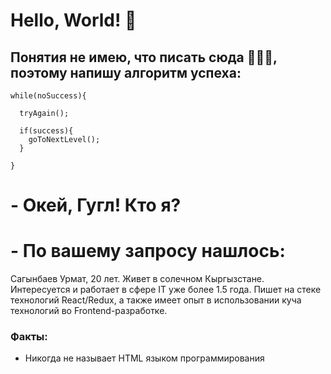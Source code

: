 # Hello, World! 👋
## Понятия не имею, что писать сюда 🤷🏻‍♂️, поэтому напишу алгоритм успеха:

```
while(noSuccess){

  tryAgain();
  
  if(success){
    goToNextLevel();
  }
  
}
```

# - Окей, Гугл! Кто я?
# - По вашему запросу нашлось:
Сагынбаев Урмат, 20 лет. Живет в солечном Кыргызстане. Интересуется и работает в сфере IT уже более 1.5 года. Пишет на стеке технологий React/Redux, а также имеет опыт в использовании куча технологий во Frontend-разработке.
### Факты:
  - Никогда не называет HTML языком программирования

<!--
**jsma3005/jsma3005** is a ✨ _special_ ✨ repository because its `README.md` (this file) appears on your GitHub profile.

Here are some ideas to get you started:

- 🔭 I’m currently working on ...
- 🌱 I’m currently learning ...
- 👯 I’m looking to collaborate on ...
- 🤔 I’m looking for help with ...
- 💬 Ask me about ...
- 📫 How to reach me: ...
- 😄 Pronouns: ...
- ⚡ Fun fact: ...
-->
